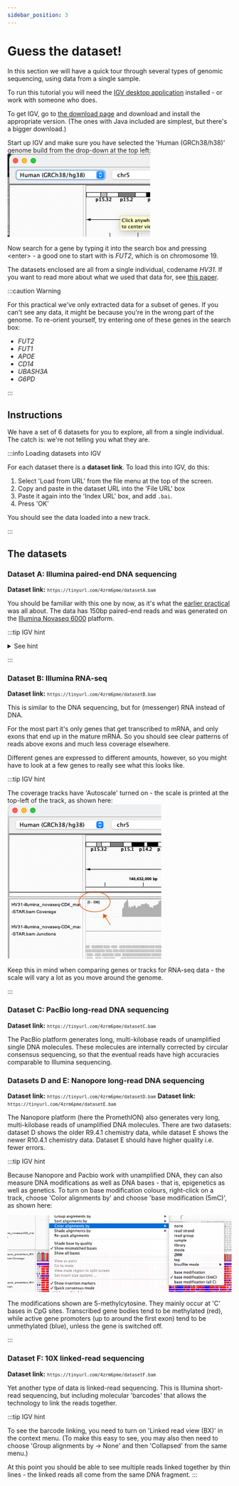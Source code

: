 ```yaml
---
sidebar_position: 3
---
```


# Guess the dataset!

In this section we will have a quick tour through several types of genomic sequencing, using data from a single sample.

To run this tutorial you will need the [IGV desktop application](https://igv.org) installed - or work with someone who does.

To get IGV, go to [the download page](https://software.broadinstitute.org/software/igv/download) and download and install the appropriate version. (The ones with Java included are
simplest, but there's a bigger download.)

Start up IGV and make sure you have selected the 'Human (GRCh38/h38)' genome build from the drop-down at the top left:
![img](images/IGV_genome_build.png)

Now search for a gene by typing it into the search box and pressing &lt;enter&gt; - a good one to start with is *FUT2*, which is on chromosome 19.

The datasets enclosed are all from a single individual, codename *HV31*. If you want to read more about what we used that data for, see [this
paper](https://doi.org/10.1371/journal.pcbi.1009254).  

:::caution Warning

For this practical we've only extracted data for a subset of genes. If you can't see any data, it might be because you're in the wrong part of the genome.
To re-orient yourself, try entering one of these genes in the search box:

* *FUT2*
* *FUT1*
* *APOE*
* *CD14*
* *UBASH3A*
* *G6PD*

:::

## Instructions

We have a set of 6 datasets for you to explore, all from a single individual. The catch is: we're not telling you what they are.

:::info Loading datasets into IGV

For each dataset there is a **dataset link**.  To load this into IGV, do this:

1. Select 'Load from URL' from the file menu at the top of the screen.
2. Copy and paste in the dataset URL into the 'File URL' box
3. Paste it again into the 'Index URL' box, and add `.bai`.
4. Press 'OK'

You should see the data loaded into a new track.

:::


## The datasets
### Dataset A: Illumina paired-end DNA sequencing

**Dataset link:** <small>`https://tinyurl.com/4zrm6pme/datasetA.bam`</small>


You should be familiar with this one by now, as it's what the [earlier practical](../basic_sequence_data_analysis/README.md) was all about. The data has
150bp paired-end reads and was generated on the [Illumina Novaseq 6000](https://emea.illumina.com/systems/sequencing-platforms/novaseq.html) platform.

:::tip IGV hint

<details>
    <summary>See hint</summary>
Try the 'view as pairs' option in the context menu (by right-clicking on the white area of the track) to see the pairs of reads linked together.
</details>

:::

### Dataset B: Illumina RNA-seq

**Dataset link:** <small>`https://tinyurl.com/4zrm6pme/datasetB.bam`</small>

This is similar to the DNA sequencing, but for (messenger) RNA instead of DNA.

For the most part it's only genes that get transcribed to mRNA, and only exons that end up in the mature mRNA. So you should see clear patterns of reads above exons and much less
coverage elsewhere.

Different genes are expressed to different amounts, however, so you might have to look at a few genes to really see what this looks like.

:::tip IGV hint

The coverage tracks have 'Autoscale' turned on - the scale is printed at the top-left of the track, as shown here:
![img](images/Autoscale.png)

Keep this in mind when comparing genes or tracks for RNA-seq data - the scale will vary a lot as you move around the genome.

:::

### Dataset C: PacBio long-read DNA sequencing

**Dataset link:** <small>`https://tinyurl.com/4zrm6pme/datasetC.bam`</small>

The PacBio platform generates long, multi-kilobase reads of unamplified single DNA molecules. These molecules are internally corrected by circular consensus sequencing, so that the
eventual reads have high accuracies comparable to Illumina sequencing. 

### Datasets D and E: Nanopore long-read DNA sequencing

**Dataset link:** <small>`https://tinyurl.com/4zrm6pme/datasetD.bam`</small>
**Dataset link:** <small>`https://tinyurl.com/4zrm6pme/datasetE.bam`</small>

The Nanopore platform (here the PromethION) also generates very long, multi-kilobase reads of unamplified DNA molecules.
There are two datasets: dataset D shows the older R9.4.1 chemistry data, while dataset E shows the newer R10.4.1 chemistry data.
Dataset E should have higher quality i.e. fewer errors.

:::tip IGV hint

Because Nanopore and Pacbio work with unamplified DNA, they can also measure DNA modifications as well as DNA bases - that is, epigenetics as well as genetics.
To turn on base modification colours, right-click on a track, choose 'Color alignments by' and choose 'base modification (5mC)', as shown here:

![img](images/base_modifications.png)

The modifications shown are 5-methylcytosine. They mainly occur at 'C' bases in CpG sites. Transcribed gene bodies tend to be methylated (red), while active gene promoters (up to
around the first exon) tend to be unmethylated (blue), unless the gene is switched off.

:::


### Dataset F: 10X linked-read sequencing ###

**Dataset link:** <small>`https://tinyurl.com/4zrm6pme/datasetF.bam`</small>

Yet another type of data is linked-read sequencing. This is Illumina short-read sequencing, but including molecular 'barcodes' that allows the technology to link the reads together.

:::tip IGV hint

To see the barcode linking, you need to turn on 'Linked read view (BX)' in the context menu. (To make this easy to see, you may also then need to choose 'Group alignments by -> None' and then 'Collapsed' from
the same menu.)

At this point you should be able to see multiple reads linked together by thin lines - the linked reads all come from the same DNA fragment.
:::

